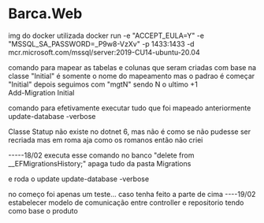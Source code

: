 # Barca.Web

img do docker utilizada
docker run -e "ACCEPT_EULA=Y" -e "MSSQL_SA_PASSWORD=_P9w8-VzXv" -p 1433:1433 -d mcr.microsoft.com/mssql/server:2019-CU14-ubuntu-20.04

comando para mapear as tabelas e colunas que seram criadas com base na classe "Initial" é somente o nome do mapeamento mas o padrao é começar "Initial" depois seguimos com "mgtN" sendo N o ultimo +1  
Add-Migration  Initial

comando para efetivamente executar tudo que foi mapeado anteriormente
update-database -verbose

Classe Statup não existe no dotnet 6, mas não é como se não pudesse ser recriada mas em roma aja como os romanos então não criei

-----18/02
executa esse comando no banco "delete from __EFMigrationsHistory;"
apaga tudo da pasta Migrations

e roda o update
update-database -verbose

no começo foi apenas um teste... caso tenha feito a parte de cima
----19/02
estabelecer modelo de comunicação entre controller e repositorio tendo como base o produto